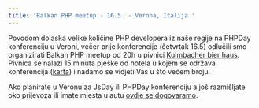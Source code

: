 ```yaml
---
title: 'Balkan PHP meetup - 16.5. - Verona, Italija '
---
```


Povodom dolaska velike količine PHP developera iz naše regije na PHPDay
konferenciju u Veroni, večer prije konferencije (četvrtak 16.5) odlučili smo
organizirati Balkan PHP meetup od 20h u pivnici [Kulmbacher bier
haus](http://www.kbh.it/). Pivnica se nalazi 15 minuta pješke od hotela u kojem
se održava konferencija ([karta][karta]) i nadamo se vidjeti Vas u što većem
broju.

Ako planirate u Veronu za JsDay ili PHPDay konferenciju a još razmišljate oko
prijevoza ili imate mjesta u autu [ovdje se dogovaramo][dogovor].

[dogovor]: /2013/04/verona-organizacija-puta/
[karta]: http://goo.gl/maps/bg6xb